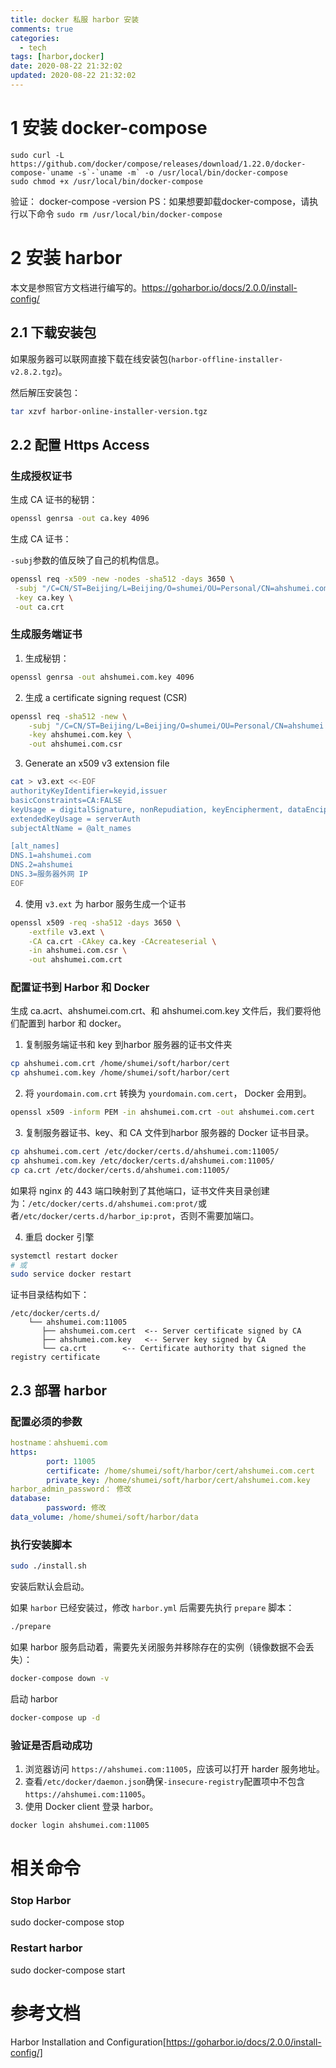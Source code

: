 ```yaml
---
title: docker 私服 harbor 安装
comments: true
categories:
  - tech
tags: [harbor,docker]
date: 2020-08-22 21:32:02
updated: 2020-08-22 21:32:02
---
```


# 1 安装 docker-compose

```shell
sudo curl -L https://github.com/docker/compose/releases/download/1.22.0/docker-compose-`uname -s`-`uname -m` -o /usr/local/bin/docker-compose
sudo chmod +x /usr/local/bin/docker-compose
```
验证：
docker-compose -version
PS：如果想要卸载docker-compose，请执行以下命令
`sudo rm /usr/local/bin/docker-compose`

# 2 安装 harbor

本文是参照官方文档进行编写的。https://goharbor.io/docs/2.0.0/install-config/

## 2.1 下载安装包

如果服务器可以联网直接下载在线安装包(`harbor-offline-installer-v2.8.2.tgz`)。

然后解压安装包：

```sh
tar xzvf harbor-online-installer-version.tgz
```

## 2.2 配置 Https Access

### 生成授权证书

生成 CA 证书的秘钥：

```sh
openssl genrsa -out ca.key 4096
```

生成 CA 证书：

`-subj`参数的值反映了自己的机构信息。

```sh
openssl req -x509 -new -nodes -sha512 -days 3650 \
 -subj "/C=CN/ST=Beijing/L=Beijing/O=shumei/OU=Personal/CN=ahshumei.com" \
 -key ca.key \
 -out ca.crt
```

### 生成服务端证书

1. 生成秘钥：

```sh
openssl genrsa -out ahshumei.com.key 4096
```

2. 生成 a certificate signing request (CSR)

```sh
openssl req -sha512 -new \
    -subj "/C=CN/ST=Beijing/L=Beijing/O=shumei/OU=Personal/CN=ahshumei.com" \
    -key ahshumei.com.key \
    -out ahshumei.com.csr
```

3. Generate an x509 v3 extension file

```sh
cat > v3.ext <<-EOF
authorityKeyIdentifier=keyid,issuer
basicConstraints=CA:FALSE
keyUsage = digitalSignature, nonRepudiation, keyEncipherment, dataEncipherment
extendedKeyUsage = serverAuth
subjectAltName = @alt_names

[alt_names]
DNS.1=ahshumei.com
DNS.2=ahshumei
DNS.3=服务器外网 IP
EOF
```

4. 使用 `v3.ext` 为 harbor 服务生成一个证书

```sh
openssl x509 -req -sha512 -days 3650 \
    -extfile v3.ext \
    -CA ca.crt -CAkey ca.key -CAcreateserial \
    -in ahshumei.com.csr \
    -out ahshumei.com.crt
```

### 配置证书到 Harbor 和 Docker

生成 ca.acrt、ahshumei.com.crt、和 ahshumei.com.key 文件后，我们要将他们配置到 harbor 和 docker。

1. 复制服务端证书和 key 到harbor 服务器的证书文件夹

```sh
cp ahshumei.com.crt /home/shumei/soft/harbor/cert
cp ahshumei.com.key /home/shumei/soft/harbor/cert
```

2. 将 `yourdomain.com.crt` 转换为 `yourdomain.com.cert`， Docker 会用到。

```sh
openssl x509 -inform PEM -in ahshumei.com.crt -out ahshumei.com.cert
```

3. 复制服务器证书、key、和 CA 文件到harbor 服务器的 Docker 证书目录。

```sh
cp ahshumei.com.cert /etc/docker/certs.d/ahshumei.com:11005/
cp ahshumei.com.key /etc/docker/certs.d/ahshumei.com:11005/
cp ca.crt /etc/docker/certs.d/ahshumei.com:11005/
```

如果将 nginx 的 443 端口映射到了其他端口，证书文件夹目录创建为：`/etc/docker/certs.d/ahshumei.com:prot/`或者`/etc/docker/certs.d/harbor_ip:prot`，否则不需要加端口。

4. 重启 docker 引擎

```sh
systemctl restart docker
# 或
sudo service docker restart
```

证书目录结构如下：

```fallback
/etc/docker/certs.d/
    └── ahshumei.com:11005
       ├── ahshumei.com.cert  <-- Server certificate signed by CA
       ├── ahshumei.com.key   <-- Server key signed by CA
       └── ca.crt        <-- Certificate authority that signed the registry certificate
```

## 2.3 部署 harbor

### 配置必须的参数

```yaml
hostname：ahshuemi.com
https: 
		port: 11005
		certificate: /home/shumei/soft/harbor/cert/ahshumei.com.cert
		private_key: /home/shumei/soft/harbor/cert/ahshumei.com.key
harbor_admin_password： 修改
database: 
		password: 修改
data_volume: /home/shumei/soft/harbor/data
```

### 执行安装脚本

```sh
sudo ./install.sh
```

安装后默认会启动。

如果 `harbor` 已经安装过，修改 `harbor.yml` 后需要先执行 `prepare` 脚本：

```sh
./prepare
```

如果 harbor 服务启动着，需要先关闭服务并移除存在的实例（镜像数据不会丢失）：

```sh
docker-compose down -v
```

启动 harbor

```sh
docker-compose up -d
```

### 验证是否启动成功

1. 浏览器访问 `https://ahshumei.com:11005`，应该可以打开 harder 服务地址。
2. 查看`/etc/docker/daemon.json`确保`-insecure-registry`配置项中不包含`https://ahshumei.com:11005`。
3. 使用 Docker client 登录 harbor。

```sh
docker login ahshumei.com:11005
```

# 相关命令

### Stop Harbor

sudo docker-compose stop
### Restart harbor

sudo docker-compose start

# 参考文档
Harbor Installation and Configuration[https://goharbor.io/docs/2.0.0/install-config/]

